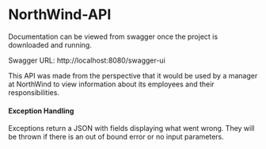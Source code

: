 # NorthWind-API

Documentation can be viewed from swagger once the project is downloaded and running.

Swagger URL: http://localhost:8080/swagger-ui

This API was made from the perspective that it would be used by a manager at NorthWind to view information about its employees and their responsibilities.

#### Exception Handling

Exceptions return a JSON with fields displaying what went wrong. They will be thrown if there is an out of bound error or no input parameters.
